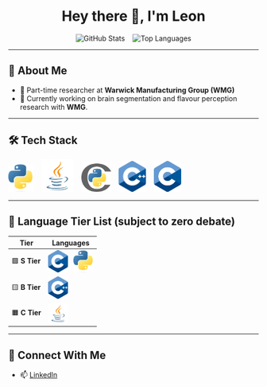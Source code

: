 <h1 align="center">Hey there 👋, I'm Leon</h1>

<p align="center">
  <img src="https://github-readme-stats.vercel.app/api?username=Le-o-n&show_icons=true&rank_icon=github" alt="GitHub Stats" />
  &nbsp;&nbsp;
  <img src="https://github-readme-stats.vercel.app/api/top-langs/?username=Le-o-n&hide_progress=false" alt="Top Languages" />
</p>

---

## 🧠 About Me

- 🧪 Part-time researcher at **Warwick Manufacturing Group (WMG)**  
- 🧹 Currently working on brain segmentation and flavour perception research with **WMG**.

---

## 🛠️ Tech Stack

<p>
  <img src="python.png" alt="Python" width="50"/>
  &nbsp;&nbsp;
  <img src="java.png" alt="Java" width="65"/>
  &nbsp;&nbsp;
  <img src="cython.png" alt="Cython" width="60"/>
  &nbsp;&nbsp;
  <img src="cpp.png" alt="C++" width="55"/>
  &nbsp;&nbsp;
  <img src="c.png" alt="C" width="55"/>
</p>

---

## 🧪 Language Tier List (subject to zero debate)

| Tier         | Languages                                                                                   |
|--------------|----------------------------------------------------------------------------------------------|
| 🟩 **S Tier** | <img src="c.png" alt="C" width="40"/> &nbsp; <img src="python.png" alt="Python" width="40"/> |
| 🟨 **B Tier** | <img src="cpp.png" alt="C++" width="40"/>                                                    |
| 🟧 **C Tier** | <img src="java.png" alt="Java" width="40"/>                                                  |

---

## 🔗 Connect With Me

- 📫 [LinkedIn](https://www.linkedin.com/in/leon-bass/)



